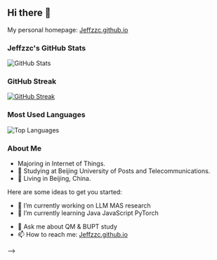 ## Hi there 👋

My personal homepage: [Jeffzzc.github.io](https://Jeffzzc.github.io)

### Jeffzzc's GitHub Stats

![GitHub Stats](https://github-readme-stats.vercel.app/api?username=Jeffzzc&show_icons=true&count_private=true)

### GitHub Streak

[![GitHub Streak](https://streak-stats.demolab.com?user=Jeffzzc&locale=zh_Hans&date_format=M%20j%5B%2C%20Y%5D&mode=weekly&hide_longest_streak=true)](https://git.io/streak-stats)

### Most Used Languages

![Top Languages](https://github-readme-stats.vercel.app/api/top-langs/?username=Jeffzzc&layout=compact&langs_count=10)

### About Me

- Majoring in Internet of Things.
- 🏫 Studying at Beijing University of Posts and Telecommunications.
- 📍 Living in Beijing, China.



Here are some ideas to get you started:

- 🔭 I’m currently working on LLM MAS research
- 🌱 I’m currently learning Java JavaScript PyTorch
<!-- - 🤔 I’m looking for help with ... -->
- 💬 Ask me about QM & BUPT study
- 📫 How to reach me: [Jeffzzc.github.io](https://Jeffzzc.github.io)
<!-- - 😄 Pronouns: ...
- ⚡ Fun fact: ... -->
-->
